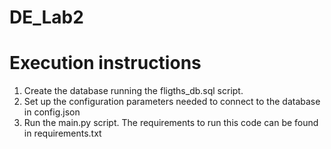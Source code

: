 # DE_Lab2

# Execution instructions
1. Create the database running the fligths_db.sql script.
2. Set up the configuration parameters needed to connect to the database in config.json
3. Run the main.py script. The requirements to run this code can be found in requirements.txt